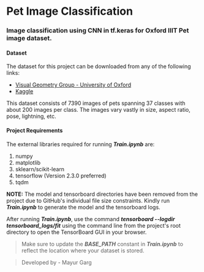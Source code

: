 # Pet Image Classification

### Image classification using CNN in tf.keras for Oxford IIIT Pet image dataset.

#### Dataset
The dataset for this project can be downloaded from any of the following links:
* [Visual Geometry Group - University of Oxford](https://www.robots.ox.ac.uk/~vgg/data/pets/)
* [Kaggle](https://www.kaggle.com/tanlikesmath/the-oxfordiiit-pet-dataset)

This dataset consists of 7390 images of pets spanning 37 classes with about 200 images per class. The images vary vastly in size, aspect ratio, pose, lightning, etc.

#### Project Requirements
The external libraries required for running _**Train.ipynb**_ are:
1. numpy
2. matplotlib
3. sklearn/scikit-learn
4. tensorflow (Version 2.3.0 preferred)
5. tqdm

**NOTE:** The model and tensorboard directories have been removed from the project due to GitHub's individual file size constraints. Kindly run _**Train.ipynb**_ to generate the model and the tensorboard logs.

After running _**Train.ipynb**_, use the command _**tensorboard --logdir tensorboard_logs/fit**_ using the command line from the project's root directory to open the TensorBoard GUI in your browser.

> Make sure to update the _**BASE_PATH**_ constant in _**Train.ipynb**_ to reflect the location where your dataset is stored.

> Developed by - Mayur Garg
